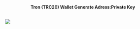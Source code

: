 <p align="center">
  <b>Tron (TRC20) Wallet Generate Adress:Private Key</b> <br>
</p>
 
<br><img src="https://raw.githubusercontent.com/DevxStudio/TronAdressKeyGenerate/master/Tron.jpg"> <br>
